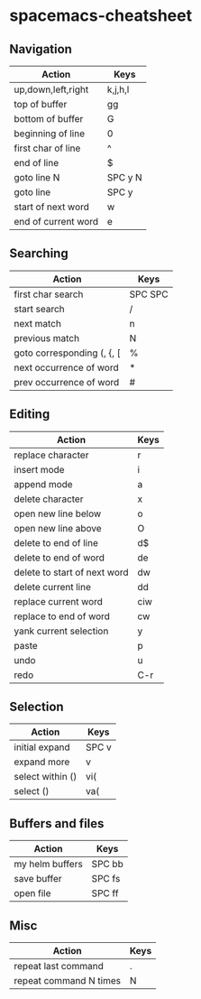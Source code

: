 # spacemacs-cheatsheet

## Navigation

| Action                     | Keys    |
|----------------------------|---------|
| up,down,left,right         | k,j,h,l |
| top of buffer              | gg      |
| bottom of buffer           | G       |
| beginning of line          | 0       |
| first char of line         | ^       |
| end of line                | $       |
| goto line N                | SPC y N |
| goto line                  | SPC y   |
| start of next word         | w       |
| end of current word        | e       |

## Searching

| Action                     | Keys      |
|----------------------------|-----------|
| first char search          | SPC SPC   |
| start search               | /<string> |
| next match                 | n         |
| previous match             | N         |
| goto corresponding (, {, [ | %         |
| next occurrence of word    | *         |
| prev occurrence of word    | #         |


## Editing

| Action                       | Keys        |
|------------------------------|-------------|
| replace character            | r<new char> |
| insert mode                  | i           |
| append mode                  | a           |
| delete character             | x           |
| open new line below          | o           |
| open new line above          | O           |
| delete to end of line        | d$          |
| delete to end of word        | de          |
| delete to start of next word | dw          |
| delete current line          | dd          |
| replace current word         | ciw         |
| replace to end of word       | cw          |
| yank current selection       | y           |
| paste                        | p           |
| undo                         | u           |
| redo                         | C-r         |

## Selection

| Action           | Keys  |
|------------------|-------|
| initial expand   | SPC v |
| expand more      | v     |
| select within () | vi(   |
| select ()        | va(   |

## Buffers and files

| Action          | Keys   |
|-----------------|--------|
| my helm buffers | SPC bb |
| save buffer     | SPC fs |
| open file       | SPC ff |

## Misc

| Action                 | Keys       |
|------------------------|------------|
| repeat last command    | .          |
| repeat command N times | N<command> |
